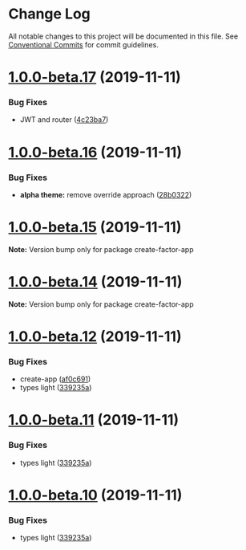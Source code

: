 # Change Log

All notable changes to this project will be documented in this file.
See [Conventional Commits](https://conventionalcommits.org) for commit guidelines.

# [1.0.0-beta.17](http://github.com/fiction-com/factor/@create/create-factor-app/compare/v1.0.0-beta.16...v1.0.0-beta.17) (2019-11-11)


### Bug Fixes

* JWT and router ([4c23ba7](http://github.com/fiction-com/factor/@create/create-factor-app/commit/4c23ba75543fe1cd646291ac5885128ac31b1c78))





# [1.0.0-beta.16](http://github.com/fiction-com/factor/@create/create-factor-app/compare/v1.0.0-beta.15...v1.0.0-beta.16) (2019-11-11)


### Bug Fixes

* **alpha theme:** remove override approach ([28b0322](http://github.com/fiction-com/factor/@create/create-factor-app/commit/28b03221e2f674c3aed50d6f5c7398f17515fdcb))





# [1.0.0-beta.15](http://github.com/fiction-com/factor/@create/create-factor-app/compare/v1.0.0-beta.14...v1.0.0-beta.15) (2019-11-11)

**Note:** Version bump only for package create-factor-app





# [1.0.0-beta.14](http://github.com/fiction-com/factor/@create/create-factor-app/compare/v1.0.0-beta.13...v1.0.0-beta.14) (2019-11-11)

**Note:** Version bump only for package create-factor-app





# [1.0.0-beta.12](http://github.com/fiction-com/factor/@create/create-factor-app/compare/v1.0.0-beta.9...v1.0.0-beta.12) (2019-11-11)


### Bug Fixes

* create-app ([af0c691](http://github.com/fiction-com/factor/@create/create-factor-app/commit/af0c6918a14d421c3d6ad3f6396670b9ddb502fd))
* types light ([339235a](http://github.com/fiction-com/factor/@create/create-factor-app/commit/339235a3ba909a0c5a17743268dd972d8a0ae8c4))





# [1.0.0-beta.11](http://github.com/fiction-com/factor/@create/create-factor-app/compare/v1.0.0-beta.9...v1.0.0-beta.11) (2019-11-11)


### Bug Fixes

* types light ([339235a](http://github.com/fiction-com/factor/@create/create-factor-app/commit/339235a3ba909a0c5a17743268dd972d8a0ae8c4))





# [1.0.0-beta.10](http://github.com/fiction-com/factor/@create/create-factor-app/compare/v1.0.0-beta.9...v1.0.0-beta.10) (2019-11-11)


### Bug Fixes

* types light ([339235a](http://github.com/fiction-com/factor/@create/create-factor-app/commit/339235a3ba909a0c5a17743268dd972d8a0ae8c4))

